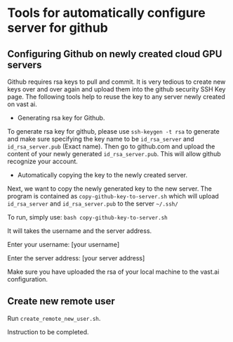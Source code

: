 

# Tools for automatically configure server for github

## Configuring Github on newly created cloud GPU servers

Github requires rsa keys to pull and commit. It is very tedious to create new keys over and over again and upload them into the github security SSH Key page. The following tools help to reuse the key to any server newly created on vast ai. 

- Generating rsa key for Github.

To generate rsa key for github, please use `ssh-keygen -t rsa` to generate and make sure specifying the key name to be `id_rsa_server` and `id_rsa_server.pub` (Exact name). Then go to github.com and upload the content of your newly generated `id_rsa_server.pub`. This will allow github recognize your account. 


- Automatically copying the key to the newly created server. 

Next, we want to copy the newly generated key to the new server. The program is contained as `copy-github-key-to-server.sh` which will upload `id_rsa_server` and `id_rsa_server.pub` to the server `~/.ssh/`

To run, simply use:
```bash copy-github-key-to-server.sh```

It will takes the username and the server address. 

Enter your username: [your username]

Enter the server address: [your server address]

Make sure you have uploaded the rsa of your local machine to the vast.ai configuration. 

## Create new remote user

Run `create_remote_new_user.sh`. 

Instruction to be completed. 
